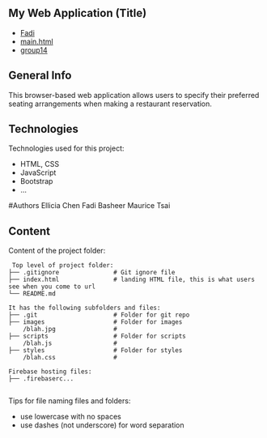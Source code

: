 ## My Web Application (Title)

* [Fadi](#name)
* [main.html](#file)
* [group14](#content)

## General Info
This browser-based web application allows users to specify their preferred seating arrangements when making a restaurant reservation.
	
## Technologies
Technologies used for this project:
* HTML, CSS
* JavaScript
* Bootstrap 
* ...

#Authors
Ellicia Chen
Fadi Basheer
Maurice Tsai

## Content
Content of the project folder:

```
 Top level of project folder: 
├── .gitignore               # Git ignore file
├── index.html               # landing HTML file, this is what users see when you come to url
└── README.md

It has the following subfolders and files:
├── .git                     # Folder for git repo
├── images                   # Folder for images
    /blah.jpg                # 
├── scripts                  # Folder for scripts
    /blah.js                 # 
├── styles                   # Folder for styles
    /blah.css                # 

Firebase hosting files: 
├── .firebaserc...


```

Tips for file naming files and folders:
* use lowercase with no spaces
* use dashes (not underscore) for word separation

